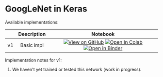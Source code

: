 # GoogLeNet in Keras

Available implementations:

|      | Description  | Notebook |
|:----:|:------------:|:--------:|
|  v1  | Basic impl   | [![View on GitHub][github-badge]][github-basic] [![Open In Colab][colab-badge]][colab-basic] [![Open in Binder][binder-badge]][binder-basic] |

Implementation notes for v1:

1. We haven't yet trained or tested this network (work in progress).

[github-badge]: https://img.shields.io/badge/View-on%20GitHub-blue?logo=GitHub
[colab-badge]: https://colab.research.google.com/assets/colab-badge.svg
[binder-badge]: https://static.mybinder.org/badge_logo.svg

[github-basic]: GoogLeNet_implementation_in_Keras.ipynb
[colab-basic]: https://colab.research.google.com/github/mbrukman/reimplementing-ml-papers/blob/main/googlenet/keras/GoogLeNet_implementation_in_Keras.ipynb
[binder-basic]: https://mybinder.org/v2/gh/mbrukman/reimplementing-ml-papers/main?filepath=googlenet/keras/GoogLeNet_implementation_in_Keras.ipynb
